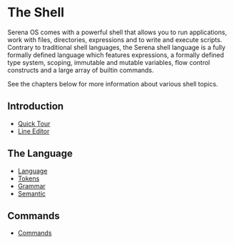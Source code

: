 # The Shell

Serena OS comes with a powerful shell that allows you to run applications, work with files, directories, expressions and to write and execute scripts. Contrary to traditional shell languages, the Serena shell language is a fully formally defined language which features expressions, a formally defined type system, scoping, immutable and mutable variables, flow control constructs and a large array of builtin commands.

See the chapters below for more information about various shell topics.

## Introduction

* [Quick Tour](docs/QuickTour.md)
* [Line Editor](docs/LineEditor.md)

## The Language

* [Language](docs/Language.md)
* [Tokens](docs/Tokens.md)
* [Grammar](docs/Grammar.md)
* [Semantic](docs/Semantic.md)

## Commands

* [Commands](docs/Commands.md)
